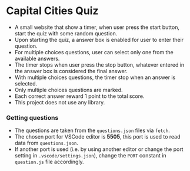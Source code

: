 # Capital Cities Quiz
- A small website that show a timer, when user press the start button, start the quiz with some random question.
- Upon starting the quiz, a answer box is enabled for user to enter their question.
- For multiple choices questions, user can select only one from the available answers.
- The timer stops when user press the stop button, whatever entered in the answer box is considered the final answer.
- With multiple choices questions, the timer stop when an answer is selected.
- Only multiple choices questions are marked.
- Each correct answer reward 1 point to the total score.
- This project does not use any library.


### Getting questions
- The questions are taken from the `questions.json` files via `fetch`.
- The chosen port for VSCode editor is **5505**, this port is used to read data from `questions.json`. 
- If another port is used (i.e. by using another editor or change the port setting in `.vscode/settings.json`), change the `PORT` constant in `question.js` file accordingly.